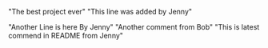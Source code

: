 "The best project ever" 
"This line was added by Jenny" 

"Another Line is here By Jenny"
"Another comment from Bob" 
"This is latest commend in README from Jenny" 
